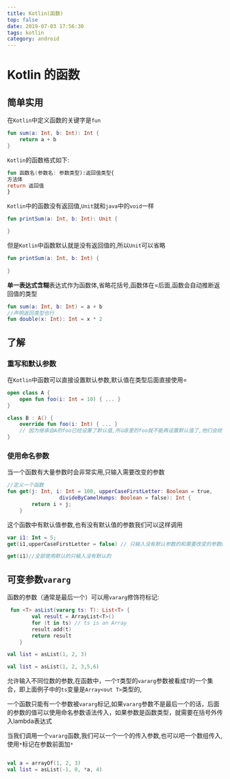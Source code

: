 ```yaml
---
title: Kotlin(函数)
top: false
date: 2019-07-03 17:56:30
tags: kotlin
category: android 
---
```


# Kotlin 的函数

## 简单实用

在`Kotlin`中定义函数的关键字是`fun`

```kotlin
fun sum(a: Int, b: Int): Int {
    return a + b
}
```

`Kotlin`的函数格式如下:

```kotlin
fun 函数名(参数名: 参数类型):返回值类型{
方法体
return 返回值
}
```

`Kotlin`中的函数没有返回值,`Unit`就和`java`中的`void`一样

```kotlin
fun printSum(a: Int, b: Int): Unit {

}
```

但是`Kotlin`中函数默认就是没有返回值的,所以`Unit`可以省略

```kotlin
fun printSum(a: Int, b: Int) {
   
}
```

**单一表达式含糊**表达式作为函数体,省略花括号,函数体在=后面,函数会自动推断返回值的类型

```Kotlin
fun sum(a: Int, b: Int) = a + b
//声明返回类型也行
fun double(x: Int): Int = x * 2
```





## 了解

### 重写和默认参数

在`Kotlin`中函数可以直接设置默认参数,默认值在类型后面直接使用=

```Kotlin
open class A {
    open fun foo(i: Int = 10) { ... }
}

class B : A() {
    override fun foo(i: Int) { ... } 
    // 因为继承自A的foo已经设置了默认值,所以B里的foo就不能再设置默认值了,他们会统一使用A的foo设置的默认值
}
```

[^1]: 如果函数里有多个参数,设置默认值的参数一定要放在后面

### 使用命名参数

当一个函数有大量参数时会非常实用,只输入需要改变的参数

```kotlin
//定义一个函数
fun get(j: Int, i: Int = 100, upperCaseFirstLetter: Boolean = true,
                 divideByCamelHumps: Boolean = false): Int {
        return i + j;
    }
```

这个函数中有默认值参数,也有没有默认值的参数我们可以这样调用

```Kotlin
var i1: Int = 5;
get(i1,upperCaseFirstLetter = false) // 只输入没有默认参数的和需要改变的参数upperCaseFirstLetter = false

get(i1)//全部使用默认的只输入没有默认的

```

## 可变参数`vararg`

函数的参数（通常是最后一个）可以用`vararg`修饰符标记:

```kOTLIN
 fun <T> asList(vararg ts: T): List<T> {
        val result = ArrayList<T>()
        for (t in ts) // ts is an Array
        result.add(t)
        return result
    }

val list = asList(1, 2, 3)

val list = asList(1, 2, 3,5,6)
```

允许输入不同位数的参数,在函数中，一个`T`类型的`vararg`参数被看成`T`的一个集合，即上面例子中的`ts`变量是`Array<out T>`类型的,

一个函数只能有一个参数被`vararg`标记,如果`vararg`参数不是最后一个的话，后面的参数的值可以使用命名参数语法传入，如果参数是函数类型，就需要在括号外传入lambda表达式

当我们调用一个`vararg`函数,我们可以一个一个的传入参数,也可以吧一个数组传入,使用`*`标记在参数前面加`*`

```KOTLIN

val a = arrayOf(1, 2, 3)
val list = asList(-1, 0, *a, 4)
```


